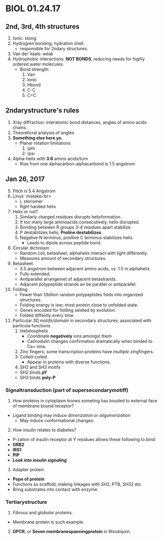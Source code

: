 # BIOL 01.24.17

## 2nd, 3rd, 4th structures

1.  Ionic: stong.
2.  Hydrogren bonding: hydration shell.
    -   responsible for 2ndary structures.
3.  Van der Vaals: weak
4.  Hydrophobic interactions: **NOT BONDS**, reducing needs for highly ordered water molecules.
    -   Bond strength:
        1.  Van
        2.  Ionic
        3.  Hbond
        4.  C-C
        5.  C=C

## 2ndarystructure's rules

1.  Xray diffraction: interatomic bond distances, angles of amino acids chains.
2.  Theoreticral analysis of angles
3.  **Something else here yo.**
    -   Planar rotation limitations
        1.  \phi
        2.  \psi
4.  Alpha-helix with **3.6** amino acids/turn
    -   Rise from one alphacarbon-alphacarbond is 1.5 angstrom

## Jan 26, 2017

5.  Pitch is 5.4 Angstrom
6.  Linus' mistake<br\>
    -   L steriomer
    -   Rght handed helix
7.  Helix or not?
    1.  Similarly charged residues disrupts helixformation.
    2.  If too many large aminoacids consecutively, helix disrupted.
    3.  Bonding between R groups 3-4 residues apart stabilize.
    4.  P destabilizes helix; **Proline destabilizes**.
    5.  Negative N terminus, positive C terminus stabilizes helix.
        -   Leads to dipole across peptide bond.
8.  Circular dichroism
    -   Random coil, betasheet, alphahelix interact with light differently.
    -   Measures amount of secondary structures.
9.  Betasheet
    -   3.5 angstrom between adjacent amino acids, vs. 1.5 in alphahelix.
    -   Fully extended.
    -   Antiparallel arrangemet of adjacent betastrands.
    -   Adjacent polypeptide strands an be parallel or antiparallel.
10. Folding
    -   Fewer than 1/billion random polypeptides folds into organized structures.
    -   Folding energy is low; most protein close to unfolded state.
    -   Genes encoded for folding seleted by evolution.
    -   Folded diffently every time.
11. Particular 3D _motifs/domain_ in secondary structures; associated with particula functions.
    1.  Helixloophelix
        -   Coordinate **negatively** ions amongst them
        -   Calmodulin changes confirmation dramatically when binded to Ca+ ions.
    2.  Zinc fingers; some transcription proteins have _multiple_ zingfingers.
    3.  Coiled-coiled
        -   Appear in proteins with diverse functions.
    4. SH2 and SH3 motifs
      - SH2 binds **pY**
      - SH3 binds **poly-P**

### Signaltransduction (part of supersecondarymotiff)

1. How proteins in cytoplasm knows someting has bouded to external face of membrane bound receptor?
  - Ligand binding may induce _dimerization_ or _oligomerization_
    - May induce conformational changes.
2. How insulin relates to diabetes?
  - P-zation of insulin receptor at Y residues allows these following to bind:
  - **GRB2**
  - **IRS1**
  - **PIP**
  - _**Look into insulin signaling**_
3. Adapter protein
  - **Pope of protein**
  - Functions as scaffold; making linkages with SH2, PTB, SH32 etc.
  - Bring substrates into contact with enzyme.

### Tertiarystructure

1. _Fibrous_ and _globular_ proteins.
  - Membrane protein is such example.
2. **GPCR**, or **Seven membranespanningprotein** in Rhodopsin.
